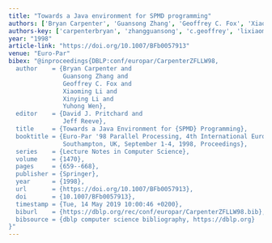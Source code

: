 ```yaml
---
title: "Towards a Java environment for SPMD programming"
authors: ['Bryan Carpenter', 'Guansong Zhang', 'Geoffrey C. Fox', 'Xiaoming Li', 'Xinying Li', 'Yuhong Wen']
authors-key: ['carpenterbryan', 'zhangguansong', 'c.geoffrey', 'lixiaoming', 'lixinying', 'wenyuhong']
year: "1998"
article-link: "https://doi.org/10.1007/BFb0057913"
venue: "Euro-Par"
bibex: "@inproceedings{DBLP:conf/europar/CarpenterZFLLW98,
  author    = {Bryan Carpenter and
               Guansong Zhang and
               Geoffrey C. Fox and
               Xiaoming Li and
               Xinying Li and
               Yuhong Wen},
  editor    = {David J. Pritchard and
               Jeff Reeve},
  title     = {Towards a Java Environment for {SPMD} Programming},
  booktitle = {Euro-Par '98 Parallel Processing, 4th International Euro-Par Conference,
               Southampton, UK, September 1-4, 1998, Proceedings},
  series    = {Lecture Notes in Computer Science},
  volume    = {1470},
  pages     = {659--668},
  publisher = {Springer},
  year      = {1998},
  url       = {https://doi.org/10.1007/BFb0057913},
  doi       = {10.1007/BFb0057913},
  timestamp = {Tue, 14 May 2019 10:00:46 +0200},
  biburl    = {https://dblp.org/rec/conf/europar/CarpenterZFLLW98.bib},
  bibsource = {dblp computer science bibliography, https://dblp.org}
}"
---
```

